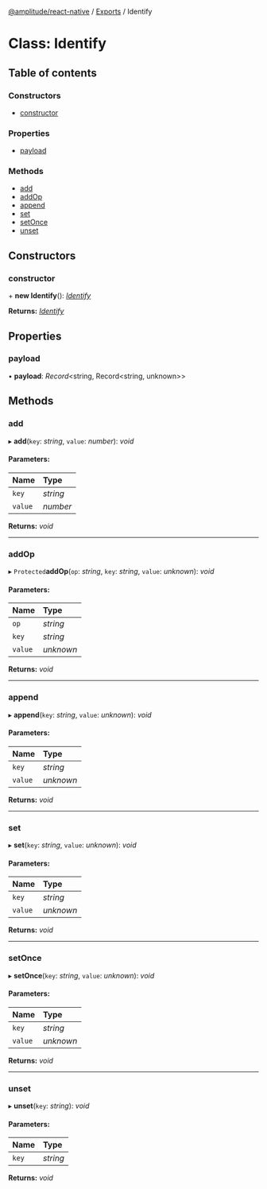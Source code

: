 [@amplitude/react-native](../LIBRARY.md) / [Exports](../modules.md) / Identify

# Class: Identify

## Table of contents

### Constructors

- [constructor](identify.md#constructor)

### Properties

- [payload](identify.md#payload)

### Methods

- [add](identify.md#add)
- [addOp](identify.md#addop)
- [append](identify.md#append)
- [set](identify.md#set)
- [setOnce](identify.md#setonce)
- [unset](identify.md#unset)

## Constructors

### constructor

\+ **new Identify**(): [*Identify*](identify.md)

**Returns:** [*Identify*](identify.md)

## Properties

### payload

• **payload**: *Record*<string, Record<string, unknown\>\>

## Methods

### add

▸ **add**(`key`: *string*, `value`: *number*): *void*

#### Parameters:

Name | Type |
:------ | :------ |
`key` | *string* |
`value` | *number* |

**Returns:** *void*

___

### addOp

▸ `Protected`**addOp**(`op`: *string*, `key`: *string*, `value`: *unknown*): *void*

#### Parameters:

Name | Type |
:------ | :------ |
`op` | *string* |
`key` | *string* |
`value` | *unknown* |

**Returns:** *void*

___

### append

▸ **append**(`key`: *string*, `value`: *unknown*): *void*

#### Parameters:

Name | Type |
:------ | :------ |
`key` | *string* |
`value` | *unknown* |

**Returns:** *void*

___

### set

▸ **set**(`key`: *string*, `value`: *unknown*): *void*

#### Parameters:

Name | Type |
:------ | :------ |
`key` | *string* |
`value` | *unknown* |

**Returns:** *void*

___

### setOnce

▸ **setOnce**(`key`: *string*, `value`: *unknown*): *void*

#### Parameters:

Name | Type |
:------ | :------ |
`key` | *string* |
`value` | *unknown* |

**Returns:** *void*

___

### unset

▸ **unset**(`key`: *string*): *void*

#### Parameters:

Name | Type |
:------ | :------ |
`key` | *string* |

**Returns:** *void*

